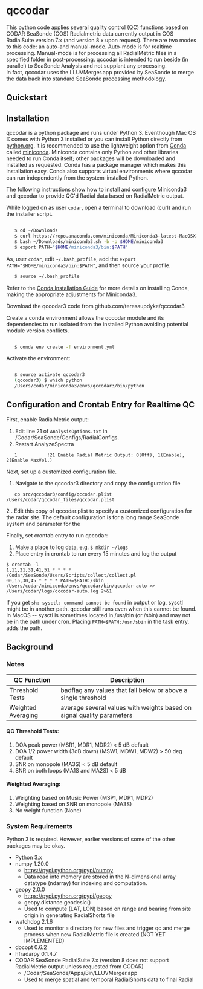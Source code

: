 # qccodar

This python code applies several quality control (QC) functions based
on CODAR SeaSonde (COS) Radialmetric data currently output in COS
RadialSuite version 7.x (and version 8.x upon request). There are two 
modes to this code: an auto-and manual-mode.  Auto-mode is for realtime
processing. Manual-mode is for processing all RadialMetric files in a
specified folder in post-processing. qccodar is intended to run beside 
(in parallel) to SeaSonde Analysis and not supplant any processing.  
In fact, qccodar uses the LLUVMerger.app provided by SeaSonde to merge 
the data back into standard SeaSonde processing methodology.

## Quickstart


## Installation

qccodar is a python package and runs under Python 3. Eventhough Mac
OS X comes with Python 3 installed or you can install Python
directly from
[python.org](https://wiki.python.org/moin/BeginnersGuide/Download), it
is recommended to use the lightweight option from
[Conda](https://conda.io/docs/index.html) called
[miniconda](https://conda.io/miniconda.html).  Miniconda contains only
Python and other libraries needed to run Conda itself; other packages
will be downloaded and installed as requested.  Conda has a package
manager which makes this installation easy.  Conda also supports
virtual environments where qccodar can run independently from the
system-installed Python. 

The following instructions show how to install and configure Miniconda3
and qccodar to provide QC'd Radial data based on RadialMetric output.  

While logged on as user `codar`, open a terminal to download (curl) and run the installer script. 

```bash

   $ cd ~/Downloads
   $ curl https://repo.anaconda.com/miniconda/Miniconda3-latest-MacOSX-x86_64.sh -o "miniconda3.sh"
   $ bash ~/Downloads/miniconda3.sh -b -p $HOME/miniconda3
   $ export PATH="$HOME/miniconda3/bin:$PATH"
```

As, user `codar`, edit `~/.bash_profile`, add the `export
PATH="$HOME/miniconda3/bin:$PATH"`, and then source your profile.

```bash
   $ source ~/.bash_profile
```

Refer to the [Conda Installation
Guide](https://conda.io/docs/user-guide/install/index.html) for more
details on installing Conda, making the appropriate adjustments for Miniconda3. 


Download the qccodar3 code from github.com/teresaupdyke/qccodar3

Create a conda environment allows the qccodar module and its
dependencies to run isolated from the installed Python avoiding
potential module version conflicts.  

```bash

   $ conda env create -f environment.yml
```

Activate the environment:
```bash

   $ source activate qccodar3
   (qccodar3) $ which python
   /Users/codar/miniconda3/envs/qccodar3/bin/python
```



## Configuration and Crontab Entry for Realtime QC

First, enable RadialMetric output:

1. Edit line 21 of `AnalysisOptions.txt` in /Codar/SeaSonde/Configs/RadialConfigs.
1. Restart AnalyzeSpectra

```
   1           !21 Enable Radial Metric Output: 0(Off), 1(Enable), 2(Enable MaxVel.)
```


Next, set up a customized configuration file. 

1. Navigate to the qccodar3 directory and copy the configuration file
```
   cp src/qccodar3/config/qccodar.plist /Users/codar/qccodar_files/qccodar.plist
```
 2 . Edit this copy of qccodar.plist to specify a customized configuration for the radar site.  The default configuration is for a long range SeaSonde system and parameter for the 


Finally, set crontab entry to run qccodar:

1. Make a place to log data, e.g. `$ mkdir ~/logs`
1. Place entry in crontab to run every 15 minutes and log the output

```
$ crontab -l
1,11,21,31,41,51 * * * * /Codar/SeaSonde/Users/Scripts/collect/collect.pl
00,15,30,45 * * * * PATH=$PATH:/sbin /Users/codar/miniconda/envs/qccodar/bin/qccodar auto >> /Users/codar/logs/qccodar-auto.log 2>&1
```

If you get `sh: sysctl: command cannot be found` in output or log,
sysctl might be in another path.  qccodar still runs even when this
cannot be found.  In MacOS -- sysctl is sometimes located in /usr/bin
(or /sbin) and may not be in the path under cron.  Placing
`PATH=$PATH:/usr/sbin` in the task entry, adds the path.

## Background

### Notes

| QC Function        | Description |
| -----------        | ----------- |
| Threshold Tests    | badflag any values that fall below or above a single threshold |
| Weighted Averaging | average several values with weights based on signal quality parameters |

#### QC Threshold Tests:
1. DOA peak power (MSR1, MDR1, MDR2) < 5 dB default 
1. DOA 1/2 power width (3dB down) (MSW1, MDW1, MDW2) > 50 deg default
1. SNR on monopole (MA3S) < 5 dB default
1. SNR on both loops (MA1S and MA2S) < 5 dB

#### Weighted Averaging:
1. Weighting based on Music Power (MSP1, MDP1, MDP2)
1. Weighting based on SNR on monopole (MA3S)
1. No weight function (None) 
 
### System Requirements
Python 3 is required. However, earlier versions of some of the other packages may be okay.

- Python 3.x
- numpy 1.20.0
    - https://pypi.python.org/pypi/numpy
    - Data read into memory are stored in the N-dimensional array datatype (ndarray) for indexing and computation.
- geopy 2.0.0
    - https://pypi.python.org/pypi/geopy
    - geopy.distance.geodesic()
    - Used to compute (LAT, LON) based on range and bearing from site origin in generating RadialShorts file
- watchdog 2.1.6
    - Used to monitor a directory for new files and trigger qc and merge process when new RadialMetric file is created (NOT YET IMPLEMENTED)
- docopt 0.6.2
- hfradarpy 0.1.4.7
- CODAR SeaSonde RadialSuite 7.x (version 8 does not support RadialMetric output unless requested from CODAR)
    - /Codar/SeaSonde/Apps/Bin/LLUVMerger.app
    - Used to merge spatial and temporal RadialShorts data to final Radial
